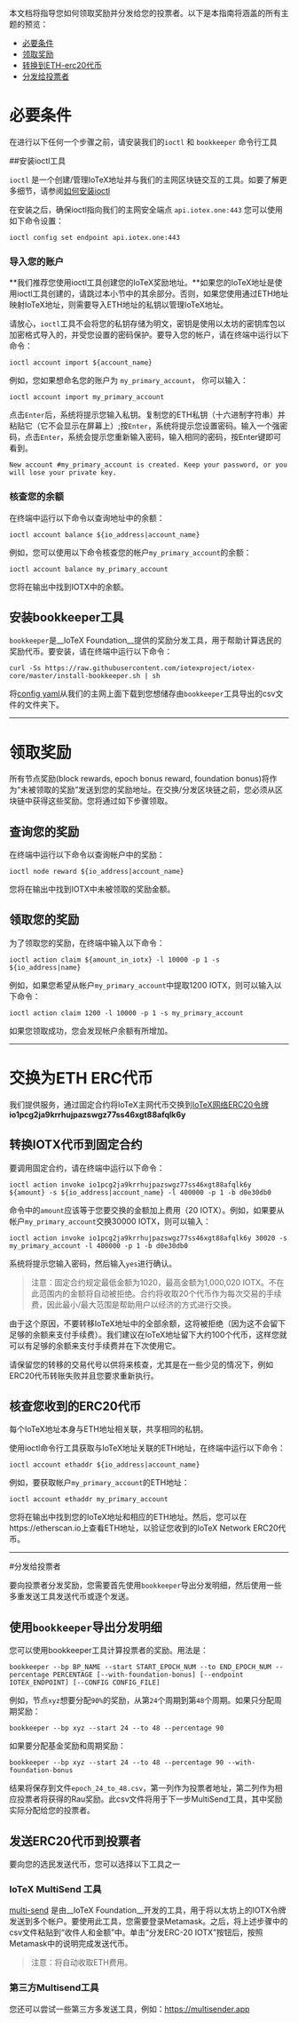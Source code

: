 本文档将指导您如何领取奖励并分发给您的投票者。以下是本指南将涵盖的所有主题的预览：
* [必要条件](#prerequisite)
* [领取奖励](#claim-rewards)
* [转换到ETH-erc20代币](#swap-to-ethereum-erc20-token)
* [分发给投票者](#distribution-to-voters)

# 必要条件

在进行以下任何一个步骤之前，请安装我们的`ioctl` 和 `bookkeeper` 命令行工具

##安装ioctl工具

`ioctl` 是一个创建/管理IoTeX地址并与我们的主网区块链交互的工具。如要了解更多细节，请参阅[如何安装ioctl](https://github.com/iotexproject/iotex-bootstrap#interact-with-blockchain)

在安装之后，确保ioctl指向我们的主网安全端点 `api.iotex.one:443` 您可以使用如下命令设置：

`ioctl config set endpoint api.iotex.one:443`

### 导入您的账户

**我们推荐您使用ioctl工具创建您的IoTeX奖励地址。**如果您的IoTeX地址是使用ioctl工具创建的，请跳过本小节中的其余部分。否则，如果您使用通过ETH地址映射IoTeX地址，则需要导入ETH地址的私钥以管理IoTeX地址。

请放心，`ioctl`工具不会将您的私钥存储为明文，密钥是使用以太坊的密钥库包以加密格式导入的，并受您设置的密码保护。要导入您的帐户，请在终端中运行以下命令：

```ioctl account import ${account_name}```

例如，您如果想命名您的账户为 `my_primary_account`， 你可以输入：

```ioctl account import my_primary_account```

点击`Enter`后，系统将提示您输入私钥。复制您的ETH私钥（十六进制字符串）并粘贴它（它不会显示在屏幕上）;按`Enter`，系统将提示您设置密码。输入一个强密码，点击`Enter`，系统会提示您重新输入密码，输入相同的密码，按Enter键即可看到。

```New account #my_primary_account is created. Keep your password, or you will lose your private key.```

### 核查您的余额

在终端中运行以下命令以查询地址中的余额：

```ioctl account balance ${io_address|account_name}```

例如，您可以使用以下命令核查您的帐户`my_primary_account`的余额：

```ioctl account balance my_primary_account```

您将在输出中找到IOTX中的余额。

## 安装bookkeeper工具

`bookkeeper`是__IoTeX Foundation__提供的奖励分发工具，用于帮助计算选民的奖励代币。要安装，请在终端中运行以下命令：

```curl -Ss https://raw.githubusercontent.com/iotexproject/iotex-core/master/install-bookkeeper.sh | sh```

将[config yaml](https://github.com/iotexproject/iotex-tools/blob/master/bookkeeper/committee.yaml)从我们的主网上面下载到您想储存由`bookkeeper`工具导出的csv文件的文件夹下。

---

# 领取奖励

所有节点奖励(block rewards, epoch bonus reward, foundation bonus)将作为“未被领取的奖励”发送到您的奖励地址。在交换/分发区块链之前，您必须从区块链中获得这些奖励。您将通过如下步骤领取。

## 查询您的奖励

在终端中运行以下命令以查询帐户中的奖励：

```ioctl node reward ${io_address|account_name}```

您将在输出中找到IOTX中未被领取的奖励金额。

## 领取您的奖励

为了领取您的奖励，在终端中输入以下命令：

```ioctl action claim ${amount_in_iotx} -l 10000 -p 1 -s ${io_address|name}```

例如，如果您希望从帐户`my_primary_account`中提取1200 IOTX，则可以输入以下命令：

```ioctl action claim 1200 -l 10000 -p 1 -s my_primary_account```

如果您领取成功，您会发现帐户余额有所增加。

---

# 交换为ETH ERC代币
我们提供服务，通过固定合约将IoTeX主网代币交换到[IoTeX网络ERC20令牌](https://etherscan.io/token/0x6fb3e0a217407efff7ca062d46c26e5d60a14d69)
**io1pcg2ja9krrhujpazswgz77ss46xgt88afqlk6y**

## 转换IOTX代币到固定合约

要调用固定合约，请在终端中运行以下命令：

```ioctl action invoke io1pcg2ja9krrhujpazswgz77ss46xgt88afqlk6y ${amount} -s ${io_address|account_name} -l 400000 -p 1 -b d0e30db0```

命令中的`amount`应该等于您要交换的金额加上费用（20 IOTX）。例如，如果要从帐户`my_primary_account`交换30000 IOTX，则可以输入：

```ioctl action invoke io1pcg2ja9krrhujpazswgz77ss46xgt88afqlk6y 30020 -s my_primary_account -l 400000 -p 1 -b d0e30db0```

系统将提示您输入密码，然后输入`yes`进行确认。

>注意：固定合约规定最低金额为1020，最高金额为1,000,020 IOTX。不在此范围内的金额将自动被拒绝。合约将收取20个代币作为每次交易的手续费，因此最小/最大范围是帮助用户以经济的方式进行交换。

由于这个原因，不要转移IoTeX地址中的全部余额，这将被拒绝（因为这不会留下足够的余额来支付手续费）。我们建议在IoTeX地址留下大约100个代币，这样您就可以有足够的余额来支付手续费并在下次使用它。

请保留您的转移的交易代号以供将来核查，尤其是在一些少见的情况下，例如ERC20代币转账失败并且您要求重新执行。

## 核查您收到的ERC20代币
每个IoTeX地址本身与ETH地址相关联，共享相同的私钥。

使用ioctl命令行工具获取与IoTeX地址关联的ETH地址，在终端中运行以下命令：

```ioctl account ethaddr ${io_address|account_name}```

例如，要获取帐户`my_primary_account`的ETH地址：

```ioctl account ethaddr my_primary_account```

您将在输出中找到您的IoTeX地址和相应的ETH地址。然后，您可以在https://etherscan.io上查看ETH地址，以验证您收到的IoTeX Network ERC20代币。

---

#分发给投票者

要向投票者分发奖励，您需要首先使用`bookkeeper`导出分发明细，然后使用一些多重发送工具发送代币或逐个发送。

## 使用`bookkeeper`导出分发明细
您可以使用bookkeeper工具计算投票者的奖励。用法是：

`bookkeeper --bp BP_NAME --start START_EPOCH_NUM --to END_EPOCH_NUM --percentage PERCENTAGE [--with-foundation-bonus] [--endpoint IOTEX_ENDPOINT] [--CONFIG CONFIG_FILE]`

例如，节点`xyz`想要分配`90%`的奖励，从第`24`个周期到第`48`个周期。如果只分配周期奖励：

```bookkeeper --bp xyz --start 24 --to 48 --percentage 90```

如果要分配基金奖励和周期奖励：

```bookkeeper --bp xyz --start 24 --to 48 --percentage 90 --with-foundation-bonus```

结果将保存到文件`epoch_24_to_48.csv`，第一列作为投票者地址，第二列作为相应投票者将获得的Rau奖励。此csv文件将用于下一步MultiSend工具，其中奖励实际分配给您的投票者。

## 发送ERC20代币到投票者

要向您的选民发送代币，您可以选择以下工具之一

### IoTeX MultiSend 工具

[multi-send](https://member.iotex.io/multi-send) 是由__IoTeX Foundation__开发的工具，用于将以太坊上的IOTX令牌发送到多个帐户。要使用此工具，您需要登录Metamask。之后，将上述步骤中的csv文件粘贴到“收件人和金额”中。单击“分发ERC-20 IOTX”按钮后，按照Metamask中的说明完成发送代币。

>注意：将自动收取ETH费用。

### 第三方Multisend工具

您还可以尝试一些第三方多发送工具，例如：https://multisender.app


